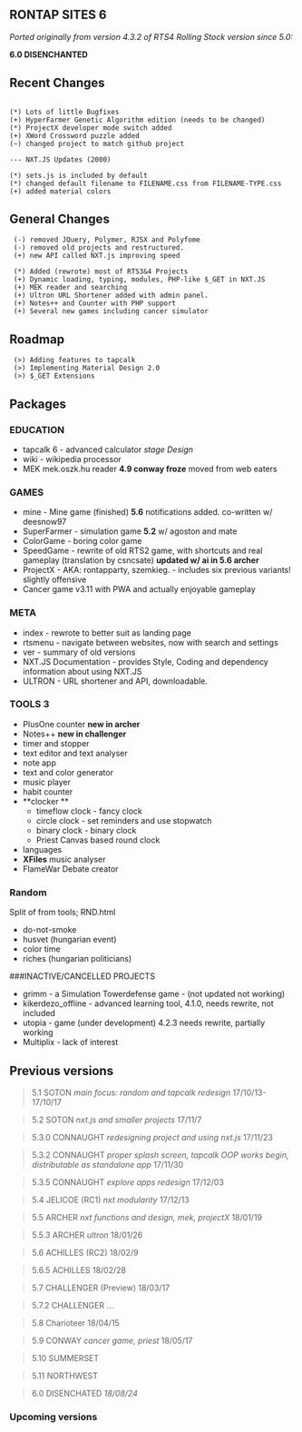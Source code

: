 ## RONTAP SITES 6
*Ported originally from version 4.3.2 of RTS4*
*Rolling Stock version since 5.0:*

**6.0 DISENCHANTED**

## Recent Changes
```

(*) Lots of little Bugfixes
(+) HyperFarmer Genetic Algorithm edition (needs to be changed)
(*) ProjectX developer mode switch added
(+) XWord Crossword puzzle added
(~) changed project to match github project

--- NXT.JS Updates (2000)

(*) sets.js is included by default
(*) changed default filename to FILENAME.css from FILENAME-TYPE.css
(+) added material colors
```

## General Changes
```
 (-) removed JQuery, Polymer, RJSX and Polyfome
 (-) removed old projects and restructured.
 (+) new API called NXT.js improving speed

 (*) Added (rewrote) most of RTS3&4 Projects
 (+) Dynamic loading, typing, modules, PHP-like $_GET in NXT.JS
 (+) MEK reader and searching
 (+) Ultron URL Shortener added with admin panel.
 (+) Notes++ and Counter with PHP support
 (+) Several new games including cancer simulator

```
## Roadmap
```
 (>) Adding features to tapcalk
 (>) Implementing Material Design 2.0
 (>) $_GET Extensions

```
## Packages

### EDUCATION
* tapcalk 6 - advanced calculator _stage Design_
* wiki - wikipedia processor
* MEK mek.oszk.hu reader **4.9 conway froze**  moved from web eaters

### GAMES
* mine - Mine game (finished) **5.6** notifications added. co-written w/ deesnow97
* SuperFarmer - simulation game **5.2** w/ agoston and mate
* ColorGame - boring color game
* SpeedGame - rewrite of old RTS2 game, with shortcuts and real gameplay (translation by csncsate) **updated w/ ai in 5.6 archer**
* ProjectX - AKA: rontapparty, szemkieg. - includes six previous variants! slightly offensive
* Cancer game v3.11 with PWA and actually enjoyable gameplay

### META
* index -  rewrote to better suit as landing page
* rtsmenu - navigate between websites, now with search and settings
* ver -  summary of old versions
* NXT.JS Documentation - provides Style, Coding and dependency information about using NXT.JS
* ULTRON - URL shortener and API, downloadable.

### TOOLS 3
* PlusOne counter **new in archer**
* Notes++ **new in challenger**
* timer and stopper
* text editor and text analyser
* note app
* text and color generator
* music player
* habit counter
* **clocker  **
  * timeflow clock -  fancy clock  
  * circle clock - set reminders and use stopwatch
  * binary clock - binary clock
  * Priest Canvas based round clock  
* languages
* **XFiles** music analyser
* FlameWar Debate creator


### Random
Split of from tools; RND.html
* do-not-smoke
* husvet (hungarian event)
* color time
* riches (hungarian politicians)


###INACTIVE/CANCELLED PROJECTS
* grimm - a Simulation Towerdefense game - (not updated not working)
* kikerdezo_offline - advanced learning tool, 4.1.0, needs rewrite, not included
* utopia - game  (under development) 4.2.3 needs rewrite, partially working
* Multiplix - lack of interest

## Previous versions
> 5.1 SOTON _main focus: random and tapcalk redesign_ 17/10/13-17/10/17

> 5.2 SOTON _nxt.js and smaller projects_ 17/11/7

> 5.3.0 CONNAUGHT _redesigning project and using nxt.js_ 17/11/23

> 5.3.2 CONNAUGHT _proper splash screen, tapcalk OOP works begin, distributable as standalone app_ 17/11/30

> 5.3.5 CONNAUGHT _explore apps redesign_ 17/12/03

> 5.4 JELICOE (RC1) _nxt modularity_ 17/12/13

> 5.5 ARCHER _nxt functions and design, mek, projectX_   18/01/19

> 5.5.3 ARCHER _ultron_   18/01/26

> 5.6 ACHILLES (RC2) 18/02/9

> 5.6.5 ACHILLES 18/02/28

> 5.7 CHALLENGER (Preview) 18/03/17

> 5.7.2 CHALLENGER ...

> 5.8 Charioteer 18/04/15

> 5.9 CONWAY _cancer game, priest_ 18/05/17

> 5.10 SUMMERSET

> 5.11 NORTHWEST

> 6.0 DISENCHATED _18/08/24_



### Upcoming versions
